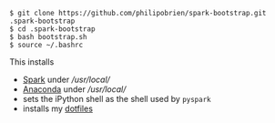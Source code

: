
```Shell
$ git clone https://github.com/philipobrien/spark-bootstrap.git .spark-bootstrap
$ cd .spark-bootstrap
$ bash bootstrap.sh
$ source ~/.bashrc
```

This installs
* [Spark](http://spark.apache.org/) under */usr/local/*
* [Anaconda](https://www.continuum.io/why-anaconda) under */usr/local/*
* sets the iPython shell as the shell used by `pyspark`
* installs my [dotfiles](https://github.com/philipobrien/dotfiles)

